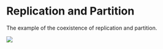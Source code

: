 # Replication and Partition

  
The example of the coexistence of replication and partition.

![](https://www.sandisk.com/content/dam/sandisk-main/en_us/assets/resources/white-papers/increasing-oracle-nosql-database-performance-by-ssds/figure-01.png)



